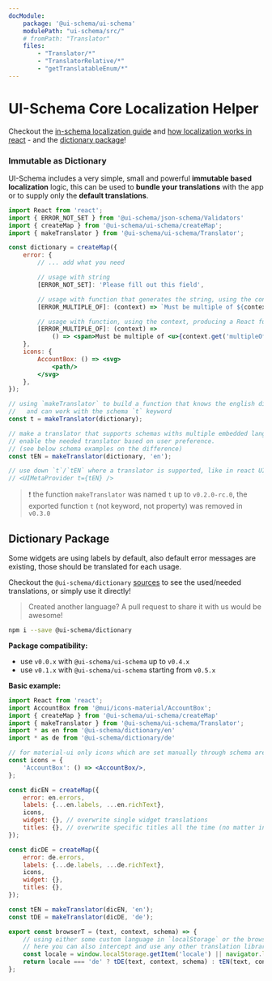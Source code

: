 ```yaml
---
docModule:
    package: '@ui-schema/ui-schema'
    modulePath: "ui-schema/src/"
    # fromPath: "Translator"
    files:
        - "Translator/*"
        - "TranslatorRelative/*"
        - "getTranslatableEnum/*"
---
```


# UI-Schema Core Localization Helper

Checkout the [in-schema localization guide](/docs/localization) and [how localization works in react](/docs/react/localization) - and the [dictionary package](#dictionary-package)!

### Immutable as Dictionary

UI-Schema includes a very simple, small and powerful **immutable based localization** logic, this can be used to **bundle your translations** with the app or to supply only the **default translations**.

```jsx
import React from 'react';
import { ERROR_NOT_SET } from '@ui-schema/json-schema/Validators'
import { createMap } from '@ui-schema/ui-schema/createMap';
import { makeTranslator } from '@ui-schema/ui-schema/Translator';

const dictionary = createMap({
    error: {
        // ... add what you need

        // usage with string
        [ERROR_NOT_SET]: 'Please fill out this field',

        // usage with function that generates the string, using the context
        [ERROR_MULTIPLE_OF]: (context) => `Must be multiple of ${context.get('multipleOf')}`,

        // usage with function, using the context, producing a React functional component
        [ERROR_MULTIPLE_OF]: (context) =>
            () => <span>Must be multiple of <u>{context.get('multipleOf')}</u></span>,
    },
    icons: {
        AccountBox: () => <svg>
            <path/>
        </svg>
    },
});

// using `makeTranslator` to build a function that knows the english dictionary
//   and can work with the schema `t` keyword
const t = makeTranslator(dictionary);

// make a translator that supports schemas withs multiple embedded languages,
// enable the needed translator based on user preference.
// (see below schema examples on the difference)
const tEN = makeTranslator(dictionary, 'en');

// use down `t`/`tEN` where a translator is supported, like in react UIMetaProvider
// <UIMetaProvider t={tEN} />
```

> ❗ the function `makeTranslator` was named `t` up to `v0.2.0-rc.0`, the exported function `t` (not keyword, not property) was removed in `v0.3.0`

## Dictionary Package

Some widgets are using labels by default, also default error messages are existing, those should be translated for each usage.

Checkout the `@ui-schema/dictionary` [sources](https://github.com/ui-schema/ui-schema/tree/master/packages/dictionary) to see the used/needed translations, or simply use it directly!

> Created another language? A pull request to share it with us would be awesome!

```bash
npm i --save @ui-schema/dictionary
```

**Package compatibility:**

- use `v0.0.x` with `@ui-schema/ui-schema` up to `v0.4.x`
- use `v0.1.x` with `@ui-schema/ui-schema` starting from `v0.5.x`

**Basic example:**

```jsx
import React from 'react';
import AccountBox from '@mui/icons-material/AccountBox';
import { createMap } from '@ui-schema/ui-schema/createMap'
import { makeTranslator } from '@ui-schema/ui-schema/Translator';
import * as en from '@ui-schema/dictionary/en'
import * as de from '@ui-schema/dictionary/de'

// for material-ui only icons which are set manually through schema are needed to add here
const icons = {
    'AccountBox': () => <AccountBox/>,
};

const dicEN = createMap({
    error: en.errors,
    labels: {...en.labels, ...en.richText},
    icons,
    widget: {}, // overwrite single widget translations
    titles: {}, // overwrite specific titles all the time (no matter in which widget)
});

const dicDE = createMap({
    error: de.errors,
    labels: {...de.labels, ...de.richText},
    icons,
    widget: {},
    titles: {},
});

const tEN = makeTranslator(dicEN, 'en');
const tDE = makeTranslator(dicDE, 'de');

export const browserT = (text, context, schema) => {
    // using either some custom language in `localStorage` or the browser language
    // here you can also intercept and use any other translation library (maybe you need to add this inside an useEffect/useCallback)
    const locale = window.localStorage.getItem('locale') || navigator.language;
    return locale === 'de' ? tDE(text, context, schema) : tEN(text, context, schema);
};
```
